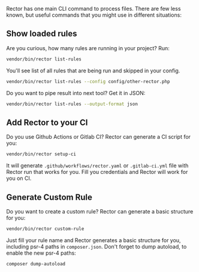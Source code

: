Rector has one main CLI command to process files. There are few less known, but useful commands that you might use in different situations:

## Show loaded rules

Are you curious, how many rules are running in your project? Run:

```bash
vendor/bin/rector list-rules
```

You'll see list of all rules that are being run and skipped in your config.

```bash
vendor/bin/rector list-rules --config config/other-rector.php
```

Do you want to pipe result into next tool? Get it in JSON:

```bash
vendor/bin/rector list-rules --output-format json
```

## Add Rector to your CI

Do you use Github Actions or Gitlab CI? Rector can generate a CI script for you:

```bash
vendor/bin/rector setup-ci
```

It will generate `.github/workflows/rector.yaml` or `.gitlab-ci.yml` file with Rector run that works for you. Fill you credentials and Rector will work for you on CI.

## Generate Custom Rule

Do you want to create a custom rule? Rector can generate a basic structure for you:

```bash
vendor/bin/rector custom-rule
```

Just fill your rule name and Rector generates a basic structure for you, including psr-4 paths in `composer.json`. Don't forget to dump autoload, to enable the new psr-4 paths:

```bash
composer dump-autoload
```

